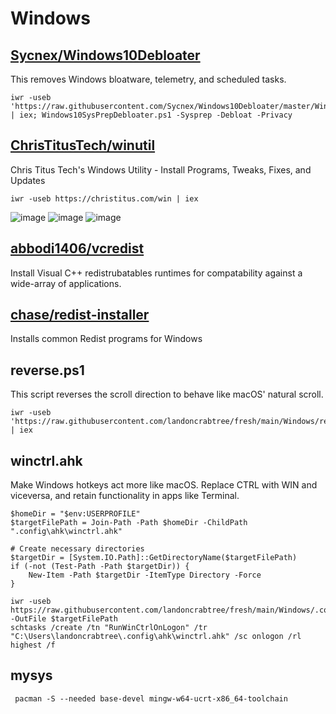# Windows

## [Sycnex/Windows10Debloater](https://github.com/Sycnex/Windows10Debloater)
This removes Windows bloatware, telemetry, and scheduled tasks.
```pwsh
iwr -useb 'https://raw.githubusercontent.com/Sycnex/Windows10Debloater/master/Windows10SysPrepDebloater.ps1' | iex; Windows10SysPrepDebloater.ps1 -Sysprep -Debloat -Privacy
```

## [ChrisTitusTech/winutil](https://github.com/ChrisTitusTech/winutil)
Chris Titus Tech's Windows Utility - Install Programs, Tweaks, Fixes, and Updates 
```pwsh
iwr -useb https://christitus.com/win | iex
```
![image](https://github.com/landoncrabtree/fresh/assets/34496757/c40adcfc-d7da-4714-9f69-ca0de41b1c5b)
![image](https://github.com/landoncrabtree/fresh/assets/34496757/ceb9447f-9c71-451a-9e7e-25b579ca8a09)
![image](https://github.com/landoncrabtree/fresh/assets/34496757/b7b3fa81-ca73-4eb8-ad81-2fd8df7d654f)

## [abbodi1406/vcredist](https://github.com/abbodi1406/vcredist)
Install Visual C++ redistrubatables runtimes for compatability against a wide-array of applications.

## [chase/redist-installer](https://git.chse.dev/chase/redist-installer)
Installs common Redist programs for Windows

## reverse.ps1
This script reverses the scroll direction to behave like macOS' natural scroll.
```pwsh
iwr -useb 'https://raw.githubusercontent.com/landoncrabtree/fresh/main/Windows/reverse.ps1' | iex
```

## winctrl.ahk
Make Windows hotkeys act more like macOS. Replace CTRL with WIN and viceversa, and retain functionality in apps like Terminal.
```pwsh
$homeDir = "$env:USERPROFILE"
$targetFilePath = Join-Path -Path $homeDir -ChildPath ".config\ahk\winctrl.ahk"

# Create necessary directories
$targetDir = [System.IO.Path]::GetDirectoryName($targetFilePath)
if (-not (Test-Path -Path $targetDir)) {
    New-Item -Path $targetDir -ItemType Directory -Force
}

iwr -useb https://raw.githubusercontent.com/landoncrabtree/fresh/main/Windows/.config/ahk/winctrl.ahk -OutFile $targetFilePath
schtasks /create /tn "RunWinCtrlOnLogon" /tr "C:\Users\landoncrabtree\.config\ahk\winctrl.ahk" /sc onlogon /rl highest /f
```

## mysys

```
 pacman -S --needed base-devel mingw-w64-ucrt-x86_64-toolchain
```

